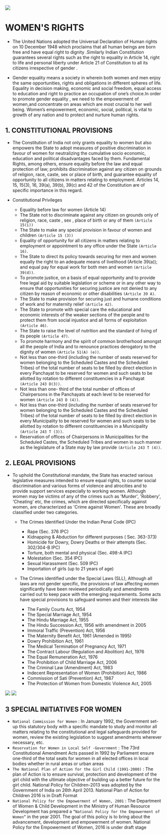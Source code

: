 
<img src = "https://static1.squarespace.com/static/5cf69f015171fc0001b39d4b/t/5d17a1b4e5cab800012e7966/1606157140192/?format=1000w">

# WOMEN'S RIGHTS 
- The United Nations adopted the Universal Declaration of Human rights on 10 December 1948 which proclaims that all human beings are born free and have equal right to dignity .Similarly Indian Constitution guarantees several rights such as the right to equality in Article 14, right to life and personal liberty under Article 21 of Constitution to all its citizens irrespective of gender .

- Gender equality means a society in wherein both women and men enjoy the same opportunities, rights and obligations in different spheres of life. Equality in decision making, economic and social freedom, equal access to education and right to practice an occupation of one’s choice.In order to promote gender equality , we need to the empowerment of women,and concentrate on areas which are most crucial to her well being. Women’s empowerment, economic, social, political, is vital to growth of any nation and to protect and nurture human rights.

## 1. CONSTITUTIONAL PROVISIONS
- The Constitution of India not only grants equality to women but also empowers the State to adopt measures
of positive discrimination in favour of women for neutralizing the cumulative socio economic, education and
political disadvantages faced by them. Fundamental Rights, among others, ensure equality before the law
and equal protection of law; prohibits discrimination against any citizen on grounds of religion, race, caste,
sex or place of birth, and guarantee equality of opportunity to all citizens in matters relating to employment.
Articles 14, 15, 15(3), 16, 39(a), 39(b), 39(c) and 42 of the Constitution are of specific importance in this
regard.

- Constitutional Privileges
   - Equality before law for women (Article 14)
   -  The State not to  discriminate  against any citizen  on grounds only  of religion, race, caste , sex , place of birth or  any  of them   `(Article 15(i))`
   -  The State to make any special provision in favour of women and children `(Article 15 (3))`
   -  Equality of opportunity for all citizens in matters relating to employment or appointment to any office
under the State `(Article 16)`.
   -  The State to direct its policy towards securing for men and women equally the right to an adequate
means of livelihood (Article 39(a)); and equal pay for equal work for both men and women `(Article 39(d))`.
   -  To promote justice, on a basis of equal opportunity and to provide free legal aid by suitable legislation
or scheme or in any other way to ensure that opportunities for securing justice are not denied to any
citizen by reason of economic or other disabilities `(Article 39 A)`.
   -  The State to make provision for securing just and humane conditions of work and for maternity relief `(Article 42)`.
   -  The State to promote with special care the educational and economic interests of the weaker sections
of the people and to protect them from social injustice and all forms of exploitation `(Article 46)`.
   -  The State to raise the level of nutrition and the standard of living of its people `(Article 47)`.
   -  To promote harmony and the spirit of common brotherhood amongst all the people of India and to
renounce practices derogatory to the dignity of women `(Article 51(A) (e))`.
   -  Not less than one-third (including the number of seats reserved for women belonging to the Scheduled
Castes and the Scheduled Tribes) of the total number of seats to be filled by direct election in every
Panchayat to be reserved for women and such seats to be allotted by rotation to different
constituencies in a Panchayat `(Article 243 D(3))`.
   -  Not less than one- third of the total number of offices of Chairpersons in the Panchayats at each level
to be reserved for women `(Article 243 D (4))`.
   -  Not less than one-third (including the number of seats reserved for women belonging to the Scheduled
Castes and the Scheduled Tribes) of the total number of seats to be filled by direct election in every
Municipality to be reserved for women and such seats to be allotted by rotation to different
constituencies in a Municipality `(Article 243 T (3))`.
   -  Reservation of offices of Chairpersons in Municipalities for the Scheduled Castes, the Scheduled Tribes
and women in such manner as the legislature of a State may by law provide `(Article 243 T (4))`.

## 2. LEGAL PROVISIONS
 - To uphold the Constitutional mandate, the State has enacted various legislative measures intended
to ensure equal rights, to counter social discrimination and various forms of violence and atrocities and to
provide support services especially to working women. Although women may be victims of any of the crimes
such as 'Murder', 'Robbery', 'Cheating' etc, the crimes, which are directed specifically against women, are
characterized as 'Crime against Women'. These are broadly classified under two categories.

   - The Crimes Identified Under the Indian Penal Code (IPC)
        - Rape (Sec. 376 IPC)
        - Kidnapping & Abduction for different purposes ( Sec. 363-373)
        - Homicide for Dowry, Dowry Deaths or their attempts (Sec. 302/304-B IPC)
        - Torture, both mental and physical (Sec. 498-A IPC)
        - Molestation (Sec. 354 IPC)
        - Sexual Harassment (Sec. 509 IPC)
        - Importation of girls (up to 21 years of age)

  
      
   -  The Crimes identified under the Special Laws (SLL),
   Although all laws are not gender specific, the provisions of law affecting women significantly have
been reviewed periodically and amendments carried out to keep pace with the emerging requirements.
Some acts have special provisions to safeguard women and their interests like

        - The Family Courts Act, 1954
        - The Special Marriage Act, 1954
        - The Hindu Marriage Act, 1955
        - The Hindu Succession Act, 1956 with amendment in 2005
        - Immoral Traffic (Prevention) Act, 1956
        - The Maternity Benefit Act, 1961 (Amended in 1995)
        -  Dowry Prohibition Act, 1961
        - The Medical Termination of Pregnancy Act, 1971
        - The Contract Labour (Regulation and Abolition) Act, 1976
        - The Equal Remuneration Act, 1976
        - The Prohibition of Child Marriage Act, 2006
        - The Criminal Law (Amendment) Act, 1983
        - Indecent Representation of Women (Prohibition) Act, 1986
        -  Commission of Sati (Prevention) Act, 1987
        - The Protection of Women from Domestic Violence Act, 2005
  <p>      
  <img src = "https://encrypted-tbn0.gstatic.com/images?q=tbn:ANd9GcSvvLel_lsdU8ZpN7yk6a3FK3_wSNBZCPDkCw&usqp=CAU" >  
  <img src = "https://encrypted-tbn0.gstatic.com/images?q=tbn:ANd9GcTgIY2uZjiNf1-_YFNPMhIzlJ3UawKZbNSm7w&usqp=CAU">
  </p> 
  
## 3 SPECIAL INITIATIVES FOR WOMEN 
 - `National Commission for Women` : In January 1992, the Government set-up this statutory body with a
specific mandate to study and monitor all matters relating to the constitutional and legal safeguards
provided for women, review the existing legislation to suggest amendments wherever necessary, etc.
- `Reservation for Women in Local Self -Government` : The 73rd Constitutional Amendment Acts passed in
1992 by Parliament ensure one-third of the total seats for women in all elected offices in local bodies
whether in rural areas or urban areas
- `The National Plan of Action for the Girl Child (1991-2000)` : The plan of Action is to ensure survival,
protection and development of the girl child with the ultimate objective of building up a better future
for the girl child. National Policy for Children-2013 was adopted by the Government of India on 26th
April 2013. National Plan of Action for Children 2016 is in Draft Format
- `National Policy for the Empowerment of Women, 2001` : The Department of Women & Child
Development in the Ministry of Human Resource Development has prepared a `“National Policy for the
Empowerment of Women”` in the year 2001. The goal of this policy is to bring about the advancement,
development and empowerment of women. National Policy for the Empowerment of Women, 2016 is
under draft stage
